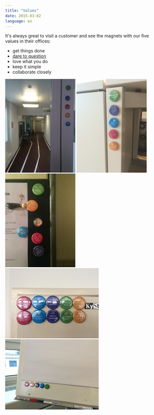```yaml
---
title: "Values"
date: 2015-03-02
language: en
---
```


It's always great to visit a customer and see the magnets with our five values in their offices:

- get things done
- [dare to question](http://blog.simplificator.com/2015/02/12/dare-to-question/)
- love what you do
- keep it simple
- collaborate closely

![](images/img_1549.jpg)
![](images/img_1550.jpg)
![](images/img_1580.jpg)
![](images/img_1581.jpg)
![](images/img_1582.jpg)
